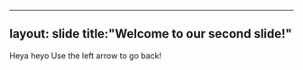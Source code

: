 ----
layout: slide
title:"Welcome to our second slide!"
---
Heya heyo
Use the left arrow to go back!

